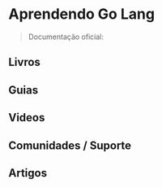 # Aprendendo Go Lang

> Documentação oficial:

## Livros

## Guias

## Videos

## Comunidades / Suporte

## Artigos
